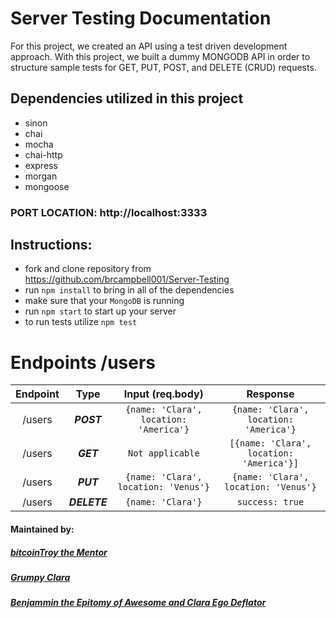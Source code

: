 # __Server Testing Documentation__

For this project, we created an API using a test driven development approach. With this project, we built a dummy MONGODB API in order to structure sample tests for GET, PUT, POST, and DELETE (CRUD) requests.

## Dependencies utilized in this project

* sinon
* chai
* mocha
* chai-http
* express
* morgan
* mongoose

### PORT LOCATION: http://localhost:3333

## Instructions:
* fork and clone repository from https://github.com/brcampbell001/Server-Testing
* run `npm install` to bring in all of the dependencies
* make sure that your `MongoDB` is running
* run `npm start` to start up your server
* to run tests utilize `npm test`

# Endpoints /users 
| Endpoint | Type | Input (req.body) | Response |
| :---: | :---: | :---: | :---:|
| /users | *__POST__* | ```{name: 'Clara', location: 'America'}``` | ```{name: 'Clara', location: 'America'}``` | 
| /users | *__GET__* | ```Not applicable``` | ```[{name: 'Clara', location: 'America'}]``` |
| /users | *__PUT__* | ```{name: 'Clara', location: 'Venus'}``` | ```{name: 'Clara', location: 'Venus'}``` | 
| /users | *__DELETE__* | ```{name: 'Clara'}``` | ```success: true``` |


#### __Maintained by:__

##### [bitcoinTroy the Mentor](https://github.com/bitcointroy)

##### [Grumpy Clara](https://github.com/clarakosi)

##### [Benjammin the Epitomy of Awesome and Clara Ego Deflator](https://github.com/brcampbell001)